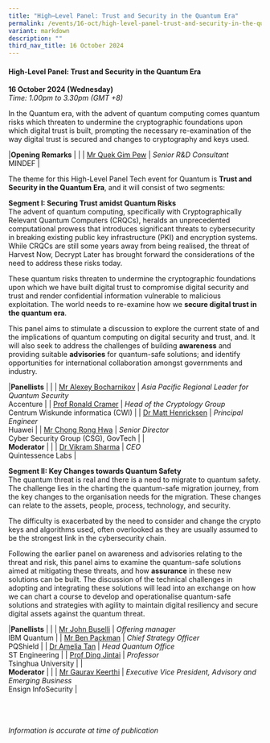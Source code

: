 ```yaml
---
title: "High–Level Panel: Trust and Security in the Quantum Era"
permalink: /events/16-oct/high-level-panel-trust-and-security-in-the-quantum-era/
variant: markdown
description: ""
third_nav_title: 16 October 2024
---
```

#### **High-Level Panel: Trust and Security in the Quantum Era**

**16 October 2024 (Wednesday)**  
*Time: 1.00pm to 3.30pm (GMT +8)*

In the Quantum era, with the advent of quantum computing comes quantum risks which threaten to undermine the cryptographic foundations upon which digital trust is built, prompting the necessary re-examination of the way digital trust is secured and changes to cryptography and keys used.

|**Opening Remarks**          |                                                              |
| [Mr Quek Gim Pew](/speakers/mr-quek-gim-pew/)  | *Senior R&amp;D Consultant* <br>MINDEF      |

The theme for this High-Level Panel Tech event for Quantum is **Trust and Security in the Quantum Era**, and it will consist of two segments:

**Segment I: Securing Trust amidst Quantum Risks**
<br>The advent of quantum computing, specifically with Cryptographically Relevant Quantum Computers (CRQCs), heralds an unprecedented computational prowess that introduces significant threats to cybersecurity in breaking existing public key infrastructure (PKI) and encryption systems. While CRQCs are still some years away from being realised, the threat of Harvest Now, Decrypt Later has brought forward the considerations of the need to address these risks today.

These quantum risks threaten to undermine the cryptographic foundations upon which we have built digital trust to compromise digital security and trust and render confidential information vulnerable to malicious exploitation. The world needs to re-examine how we **secure digital trust in the quantum era**.

This panel aims to stimulate a discussion to explore the current state of and the implications of quantum computing on digital security and trust, and. It will also seek to address the challenges of building **awareness** and providing suitable **advisories** for quantum-safe solutions; and identify opportunities for international collaboration amongst governments and industry. 

|**Panellists**          |                                                              |
| [Mr Alexey Bocharnikov](/speakers/mr-alexey-bocharnikov/)  | *Asia Pacific Regional Leader for Quantum Security* <br>Accenture      |
| [Prof Ronald Cramer](/speakers/prof-ronald-cramer/)  | *Head of the Cryptology Group* <br>Centrum Wiskunde informatica (CWI)      |
| [Dr Matt Henricksen](/speakers/dr-matt-henricksen/)  | *Principal Engineer* <br>Huawei      |
| [Mr Chong Rong Hwa](/speakers/mr-chong-rong-hwa/)  | *Senior Director* <br>Cyber Security Group (CSG), GovTech      |
|<br>**Moderator**          |                                                              |
| [Dr Vikram Sharma](/speakers/dr-vikram-sharma/)  | *CEO* <br>Quintessence Labs      |

**Segment II: Key Changes towards Quantum Safety** 
<br>The quantum threat is real and there is a need to migrate to quantum safety. The challenge lies in the charting the quantum-safe migration journey, from the key changes to the organisation needs for the migration. These changes can relate to the assets, people, process, technology, and security.

The difficulty is exacerbated by the need to consider and change the crypto keys and algorithms used, often overlooked as they are usually assumed to be the strongest link in the cybersecurity chain.

Following the earlier panel on awareness and advisories relating to the threat and risk, this panel aims to examine the quantum-safe solutions aimed at mitigating these threats, and how **assurance** in these new solutions can be built.  The discussion of the technical challenges in adopting and integrating these solutions will lead into an exchange on how we can chart a course to develop and operationalise quantum-safe solutions and strategies with agility to maintain digital resiliency and secure digital assets against the quantum threat.

|**Panellists**          |                                                              |
| [Mr John Buselli](/speakers/mr-john-buselli/)  | *Offering manager*<br>IBM Quantum      |
| [Mr Ben Packman](/speakers/mr-ben-packman/)  | *Chief Strategy Officer* <br>PQShield      |
| [Dr Amelia Tan](/speakers/dr-amelia-tan/)  | *Head Quantum Office* <br>ST Engineering      |
| [Prof Ding Jintai](/speakers/prof-ding-jintai/)  | *Professor*<br>Tsinghua University      |
|<br>**Moderator**          |                                                              |
| [Mr Gaurav Keerthi](/speakers/mr-gaurav-keerthi/)  | *Executive Vice President, Advisory and Emerging Business*<br>Ensign InfoSecurity      |

<br><br><br>
*Information is accurate at time of publication*